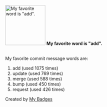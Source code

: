 <img src="https://my-badges.github.io/my-badges/favorite-word.png" alt="My favorite word is &quot;add&quot;." title="My favorite word is &quot;add&quot;." width="128">
<strong>My favorite word is &quot;add&quot;.</strong>
<br><br>

My favorite commit message words are:

1. add (used 1075 times)
2. update (used 769 times)
3. merge (used 588 times)
4. bump (used 450 times)
5. request (used 426 times)


Created by <a href="https://github.com/my-badges/my-badges">My Badges</a>